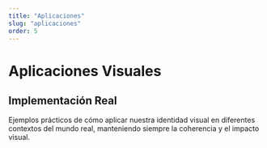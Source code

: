 ```yaml
---
title: "Aplicaciones"
slug: "aplicaciones"
order: 5
---
```


# Aplicaciones Visuales

## Implementación Real

Ejemplos prácticos de cómo aplicar nuestra identidad visual en diferentes contextos del mundo real, manteniendo siempre la coherencia y el impacto visual.

